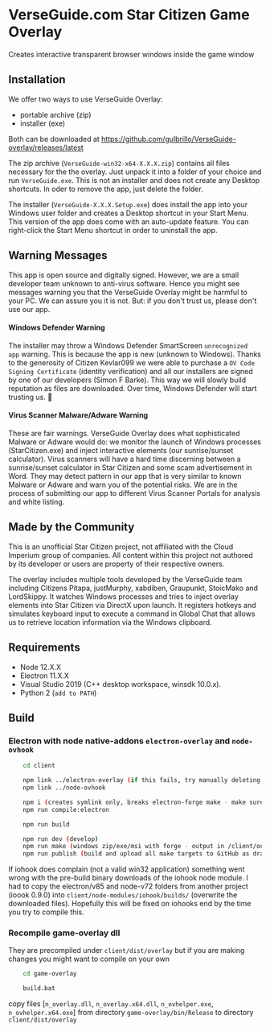 # VerseGuide.com Star Citizen Game Overlay 

Creates interactive transparent browser windows inside the game window

## Installation

We offer two ways to use VerseGuide Overlay:

- portable archive (zip)
- installer (exe)

Both can be downloaded at https://github.com/gulbrillo/VerseGuide-overlay/releases/latest

The zip archive (`VerseGuide-win32-x64-X.X.X.zip`) contains all files necessary for the the overlay. Just unpack it into a folder of your choice and run `VerseGuide.exe`. This is not an installer and does not create any Desktop shortcuts. In oder to remove the app, just delete the folder.

The installer (`VerseGuide-X.X.X.Setup.exe`) does install the app into your Windows user folder and creates a Desktop shortcut in your Start Menu. This version of the app does come with an auto-update feature. You can right-click the Start Menu shortcut in order to uninstall the app. 

## Warning Messages

This app is open source and digitally signed. However, we are a small developer team unknown to anti-virus software. Hence you might see messages warning you that the VerseGuide Overlay might be harmful to your PC. We can assure you it is not. But: if you don't trust us, please don't use our app. 

#### Windows Defender Warning

The installer may throw a Windows Defender SmartScreen `unrecognized app` warning. This is because the app is new (unknown to Windows).
Thanks to the generosity of Citizen Kevlar099 we were able to purchase a `OV Code Signing Certificate` (identity verification) and all our installers are signed by one of our developers (Simon F Barke). This way we will slowly build reputation as files are downloaded. Over time, Windows Defender will start trusting us. 🤞 

#### Virus Scanner Malware/Adware Warning

These are fair warnings. VerseGuide Overlay does what sophisticated Malware or Adware would do: we monitor the launch of Windows processes (StarCitizen.exe) and inject interactive elements (our sunrise/sunset calculator). Virus scanners will have a hard time discerning between a sunrise/sunset calculator in Star Citizen and some scam advertisement in Word. They may detect pattern in our app that is very similar to known Malware or Adware and warn you of the potential risks. We are in the process of submitting our app to different Virus Scanner Portals for analysis and white listing.  

## Made by the Community

This is an unofficial Star Citizen project, not affiliated with the Cloud Imperium group of companies. All content within this project not authored by its developer or users are property of their respective owners.
                          
The overlay includes multiple tools developed by the VerseGuide team including Citizens Pitapa, justMurphy, xabdiben, Graupunkt, StoicMako and LordSkippy.
It watches Windows processes and tries to inject overlay elements into Star Citizen via DirectX upon launch. It registers hotkeys and simulates keyboard input to execute a command in Global Chat that allows us to retrieve location information via the Windows clipboard.

## Requirements

- Node 12.X.X
- Electron 11.X.X
- Visual Studio 2019 (C++ desktop workspace, winsdk 10.0.x).
- Python 2 (`add to PATH`)

## Build

### Electron with node native-addons `electron-overlay` and `node-ovhook`

```bash
    cd client

    npm link ../electron-overlay (if this fails, try manually deleting /electron-overlay/node_modules/.bin
    npm link ../node-ovhook

    npm i (creates symlink only, breaks electron-forge make - make sure to manually copy /electron-overlay and /node-ovhook to /client/node_modules!)
    npm run compile:electron

    npm run build

    npm run dev (develop)
    npm run make (windows zip/exe/msi with forge - output in /client/out/) 
    npm run publish (build and upload all make targets to GitHub as draft release)
```

If iohook does complain (not a valid win32 application) something went wrong with the pre-build binary downloads of the iohook node module.
I had to copy the electron/v85 and node-v72 folders from another project (ioook 0.9.0) into `client/node-modules/iohook/builds/` (overwrite the downloaded files).
Hopefully this will be fixed on iohooks end by the time you try to compile this.  

### Recompile game-overlay dll

They are precompiled under `client/dist/overlay` but if you are making changes you might want to compile on your own

```bash
    cd game-overlay

    build.bat
```

copy files [`n_overlay.dll`, `n_overlay.x64.dll`, `n_ovhelper.exe`, `n_ovhelper.x64.exe`] from directory `game-overlay/bin/Release` to directory `client/dist/overlay`
